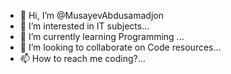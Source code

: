- 👋 Hi, I’m @MusayevAbdusamadjon
- 👀 I’m interested in IT subjects...
- 🌱 I’m currently learning Programming ...
- 💞️ I’m looking to collaborate on Code resources...
- 📫 How to reach me coding?...

<!---
MusayevAbdusamadjon/MusayevAbdusamadjon is a ✨ special ✨ repository because its `README.md` (this file) appears on your GitHub profile.
You can click the Preview link to take a look at your changes.
--->
